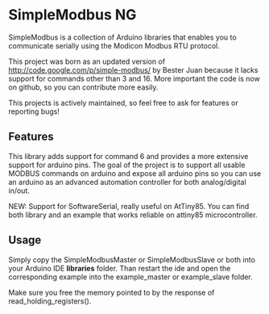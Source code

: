 # SimpleModbus NG

SimpleModbus is a collection of Arduino libraries that enables you to communicate serially using the Modicon Modbus RTU protocol.

This project was born as an updated version of http://code.google.com/p/simple-modbus/ by Bester Juan because it lacks support for commands other than 3 and 16. More important the code is now on github, so you can contribute more easily.

This projects is actively maintained, so feel free to ask for features or reporting bugs!

## Features

This library adds support for command 6 and provides a more extensive support for arduino pins. 
The goal of the project is to support all usable MODBUS commands on arduino and expose all arduino pins so you can use an arduino as an advanced automation controller for both analog/digital in/out.

NEW: Support for SoftwareSerial, really useful on AtTiny85. You can find both library and an example that works reliable on attiny85 microcontroller.

## Usage
Simply copy the SimpleModbusMaster or SimpleModbusSlave or both into your Arduino IDE **libraries** folder. Than restart the ide and open the corresponding example into the example_master or example_slave folder.

Make sure you free the memory pointed to by the response of read_holding_registers().
